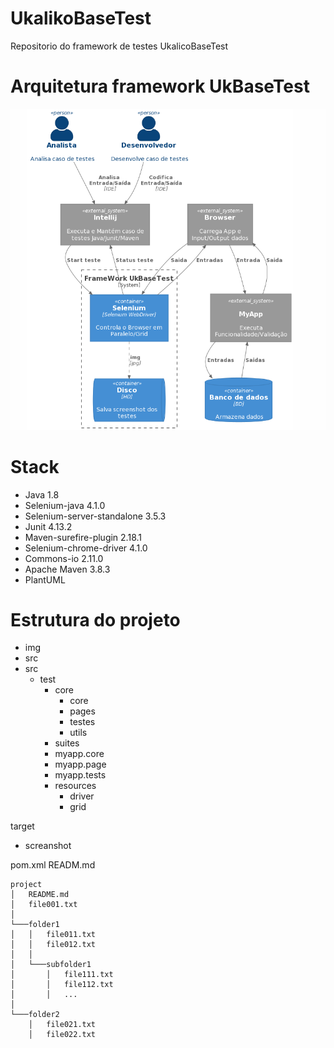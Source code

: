 # UkalikoBaseTest
Repositorio do framework de testes UkalicoBaseTest  

# Arquitetura framework UkBaseTest

![](img/arquitetura_C4.png)

# Stack
- Java 1.8
- Selenium-java 4.1.0
- Selenium-server-standalone 3.5.3
- Junit 4.13.2
- Maven-surefire-plugin 2.18.1
- Selenium-chrome-driver 4.1.0
- Commons-io 2.11.0
- Apache Maven 3.8.3
- PlantUML 
	
	
# Estrutura do projeto

- img 
- src
- src
   - test
      - core
	     - core
         - pages
         - testes
		 - utils
  	  - suites
      - myapp.core
	  - myapp.page
	  - myapp.tests
      - resources
	      - driver
		  - grid
  
target
   - screanshot	 
   
pom.xml
READM.md   

```
project
│   README.md
│   file001.txt    
│
└───folder1
│   │   file011.txt
│   │   file012.txt
│   │
│   └───subfolder1
│       │   file111.txt
│       │   file112.txt
│       │   ...
│   
└───folder2
    │   file021.txt
    │   file022.txt
```

